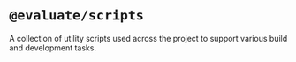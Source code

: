# `@evaluate/scripts`

A collection of utility scripts used across the project to support various build and development tasks.
